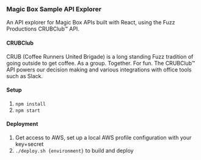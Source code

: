### Magic Box Sample API Explorer
An API explorer for Magic Box APIs built with React, using the Fuzz Productions CRUBClub™ API.

#### CRUBClub
CRUB (Coffee Runners United Brigade) is a long standing Fuzz tradition of going outside to get coffee. As a group. Together. For fun. The CRUBClub™ API powers our decision making and various integrations with office tools such as Slack.

#### Setup
1. `npm install`
1. `npm start`

#### Deployment
1. Get access to AWS, set up a local AWS profile configuration with your key+secret
1. `./deploy.sh {environment}` to build and deploy
